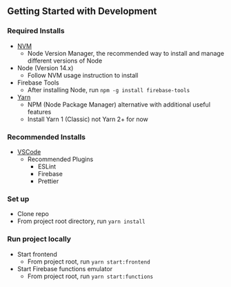 
## Getting Started with Development

### Required Installs

- [NVM](https://github.com/nvm-sh/nvm)
  - Node Version Manager, the recommended way to install and manage different
    versions of Node
- Node (Version 14.x)
  - Follow NVM usage instruction to install
- Firebase Tools
  - After installing Node, run `npm -g install firebase-tools`
- [Yarn](https://classic.yarnpkg.com/lang/en/)
  - NPM (Node Package Manager) alternative with additional useful features
  - Install Yarn 1 (Classic) not Yarn 2+ for now

### Recommended Installs

- [VSCode](https://code.visualstudio.com/)
  - Recommended Plugins
    - ESLint
    - Firebase
    - Prettier

### Set up

- Clone repo
- From project root directory, run `yarn install`

### Run project locally

- Start frontend
  - From project root, run `yarn start:frontend`
- Start Firebase functions emulator
  - From project root, run `yarn start:functions`
